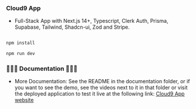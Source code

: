 ### Cloud9 App

- Full-Stack App with Next.js 14+, Typescript, Clerk Auth, Prisma, Supabase, Tailwind, Shadcn-ui, Zod and Stripe.

```sh

npm install
```

```sh
npm run dev
```

### 🚀🚀🚀 Documentation 🚀🚀🚀

- More Documentation: See the README in the documentation folder, or if you want to see the demo, see the videos next to it in that folder or visit the deployed application to test it live at the following link: [Cloud9 App website](https://cloud9-topaz.vercel.app/) 

